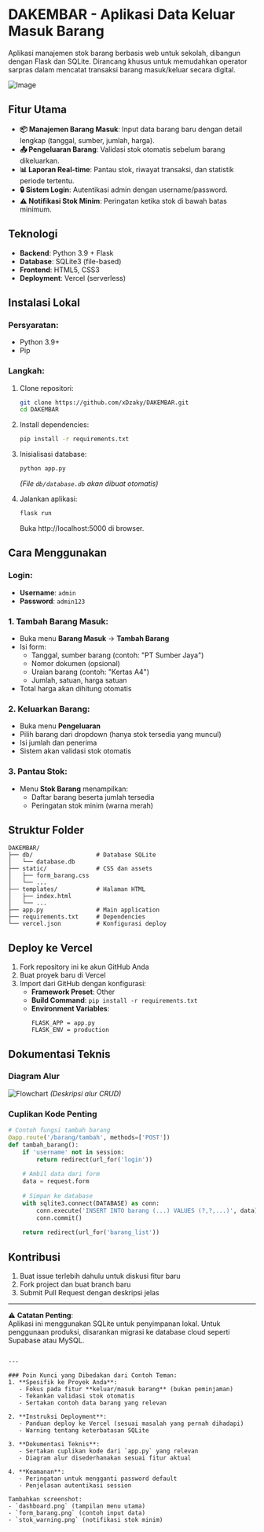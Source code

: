 # DAKEMBAR - Aplikasi Data Keluar Masuk Barang

Aplikasi manajemen stok barang berbasis web untuk sekolah, dibangun dengan Flask dan SQLite. Dirancang khusus untuk memudahkan operator sarpras dalam mencatat transaksi barang masuk/keluar secara digital.

![Image](https://github.com/user-attachments/assets/862c0848-8513-4f6b-9848-0f4acc7140cc)

## Fitur Utama
- **📦 Manajemen Barang Masuk**: Input data barang baru dengan detail lengkap (tanggal, sumber, jumlah, harga).
- **📤 Pengeluaran Barang**: Validasi stok otomatis sebelum barang dikeluarkan.
- **📊 Laporan Real-time**: Pantau stok, riwayat transaksi, dan statistik periode tertentu.
- **🔒 Sistem Login**: Autentikasi admin dengan username/password.
- **⚠️ Notifikasi Stok Minim**: Peringatan ketika stok di bawah batas minimum.

## Teknologi
- **Backend**: Python 3.9 + Flask
- **Database**: SQLite3 (file-based)
- **Frontend**: HTML5, CSS3
- **Deployment**: Vercel (serverless)

## Instalasi Lokal
### Persyaratan:
- Python 3.9+
- Pip

### Langkah:
1. Clone repositori:
   ```bash
   git clone https://github.com/xDzaky/DAKEMBAR.git
   cd DAKEMBAR
   ```

2. Install dependencies:
   ```bash
   pip install -r requirements.txt
   ```

3. Inisialisasi database:
   ```bash
   python app.py
   ```
   *(File `db/database.db` akan dibuat otomatis)*

4. Jalankan aplikasi:
   ```bash
   flask run
   ```
   Buka http://localhost:5000 di browser.

## Cara Menggunakan
### Login:
- **Username**: `admin`
- **Password**: `admin123`

### 1. Tambah Barang Masuk:
- Buka menu **Barang Masuk** → **Tambah Barang**
- Isi form:
  - Tanggal, sumber barang (contoh: "PT Sumber Jaya")
  - Nomor dokumen (opsional)
  - Uraian barang (contoh: "Kertas A4")
  - Jumlah, satuan, harga satuan
- Total harga akan dihitung otomatis

### 2. Keluarkan Barang:
- Buka menu **Pengeluaran**
- Pilih barang dari dropdown (hanya stok tersedia yang muncul)
- Isi jumlah dan penerima
- Sistem akan validasi stok otomatis

### 3. Pantau Stok:
- Menu **Stok Barang** menampilkan:
  - Daftar barang beserta jumlah tersedia
  - Peringatan stok minim (warna merah)

## Struktur Folder
```
DAKEMBAR/
├── db/                  # Database SQLite
│   └── database.db
├── static/              # CSS dan assets
│   ├── form_barang.css
│   └── ...
├── templates/           # Halaman HTML
│   ├── index.html
│   └── ...
├── app.py               # Main application
├── requirements.txt     # Dependencies
└── vercel.json          # Konfigurasi deploy
```

## Deploy ke Vercel
1. Fork repository ini ke akun GitHub Anda
2. Buat proyek baru di Vercel
3. Import dari GitHub dengan konfigurasi:
   - **Framework Preset**: Other
   - **Build Command**: `pip install -r requirements.txt`
   - **Environment Variables**:
     ```
     FLASK_APP = app.py
     FLASK_ENV = production
     ```

## Dokumentasi Teknis
### Diagram Alur
![Flowchart](flowchart.png) *(Deskripsi alur CRUD)*

### Cuplikan Kode Penting
```python
# Contoh fungsi tambah barang
@app.route('/barang/tambah', methods=['POST'])
def tambah_barang():
    if 'username' not in session:
        return redirect(url_for('login'))
    
    # Ambil data dari form
    data = request.form
    
    # Simpan ke database
    with sqlite3.connect(DATABASE) as conn:
        conn.execute('INSERT INTO barang (...) VALUES (?,?,...)', data)
        conn.commit()
    
    return redirect(url_for('barang_list'))
```

## Kontribusi
1. Buat issue terlebih dahulu untuk diskusi fitur baru
2. Fork project dan buat branch baru
3. Submit Pull Request dengan deskripsi jelas

---

⚠️ **Catatan Penting**:  
Aplikasi ini menggunakan SQLite untuk penyimpanan lokal. Untuk penggunaan produksi, disarankan migrasi ke database cloud seperti Supabase atau MySQL.
```

---

### Poin Kunci yang Dibedakan dari Contoh Teman:
1. **Spesifik ke Proyek Anda**:
   - Fokus pada fitur **keluar/masuk barang** (bukan peminjaman)
   - Tekankan validasi stok otomatis
   - Sertakan contoh data barang yang relevan

2. **Instruksi Deployment**:
   - Panduan deploy ke Vercel (sesuai masalah yang pernah dihadapi)
   - Warning tentang keterbatasan SQLite

3. **Dokumentasi Teknis**:
   - Sertakan cuplikan kode dari `app.py` yang relevan
   - Diagram alur disederhanakan sesuai fitur aktual

4. **Keamanan**:
   - Peringatan untuk mengganti password default
   - Penjelasan autentikasi session

Tambahkan screenshot:
- `dashboard.png` (tampilan menu utama)
- `form_barang.png` (contoh input data)
- `stok_warning.png` (notifikasi stok minim)
